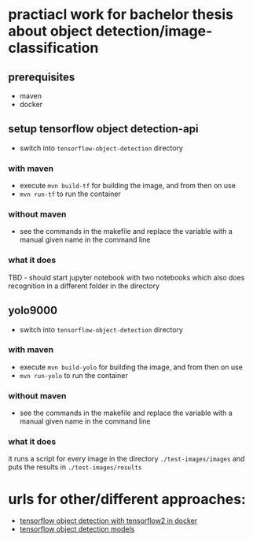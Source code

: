 # practiacl work for bachelor thesis about object detection/image-classification 

## prerequisites
* maven
* docker

## setup tensorflow object detection-api
* switch into `tensorflow-object-detection` directory 
### with maven
* execute `mvn build-tf` for building the image, and from then on use 
* `mvn run-tf` to run the container
### without maven
* see the commands in the makefile and replace the variable with a manual given name in the command line

### what it does
TBD - should start jupyter notebook with two notebooks which also does recognition in a different folder in the directory

## yolo9000
* switch into `tensorflow-object-detection` directory 
### with maven
* execute `mvn build-yolo` for building the image, and from then on use 
* `mvn run-yolo` to run the container
### without maven
* see the commands in the makefile and replace the variable with a manual given name in the command line

### what it does
it runs a script for every image in the directory `./test-images/images` and puts the results in `./test-images/results`



# urls for other/different approaches:
 * [tensorflow object detection with tensorflow2 in docker](https://github.com/TannerGilbert/Tensorflow-Object-Detection-with-Tensorflow-2.0)
 * [tensorflow object detection models](https://github.com/tensorflow/models)

